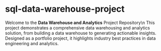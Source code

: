 # sql-data-warehouse-project
Welcome to the **Data Warehouse and Analytics** Project Repository\n
This project demonstrates a comprehensive data warehousing and analytics solution, from building a data warehouse to generating actionable insights. Designed as a portfolio project, it highlights industry best practices in data engineering and analytics.



